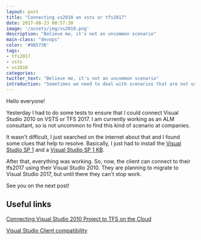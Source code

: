 ```yaml
---
layout: post
title: "Connecting vs2010 on vsts or tfs2017"
date: 2017-08-23 00:57:38
image: '/assets/img/vs2010.png'
description: "Believe me, it's not an uncommon scenario"
main-class: "devops"
color: '#985736'
tags:
- tfs2017
- vsts
- vs2010
categories:
twitter_text: "Believe me, it's not an uncommon scenario"
introduction: "Sometimes we need to deal with scenarios that are not using the last versions of everything. And that's ok, we need to solve our client's problems!"
---
```


Hello everyone!

Yesterday I had to do some tests to ensure that I could connect Visual Studio 2010 on VSTS or TFS 2017. I am currently working as an ALM consultant, so is not uncommon to find this kind of scenario at companies.

It wasn't difficult, I just searched on the internet about that and I found some clues that help to resolve. Basically, I just had to install the [Visual Studio SP 1](https://1drv.ms/u/s!AkZjxAmgIji1gZ9R8S6uNpvE3zIPXw) and a [Visual Studio SP 1 KB](https://1drv.ms/u/s!AkZjxAmgIji1gZ9S6CEkzapqoWXDpQ).

After that, everything was working. So, now, the client can connect to their tfs2017 using their Visual Studio 2010. They are planning to migrate to Visual Studio 2017, but until there they can't stop work.

See you on the next post!


## Useful links
[Connecting Visual Studio 2010 Project to TFS on the Cloud](https://blogs.msdn.microsoft.com/africaapps/2013/02/19/connecting-visual-studio-2010-project-to-tfs-on-the-cloud/)

[Visual Studio Client compatibility](https://www.visualstudio.com/en-us/docs/setup-admin/requirements#client-compatibility)
